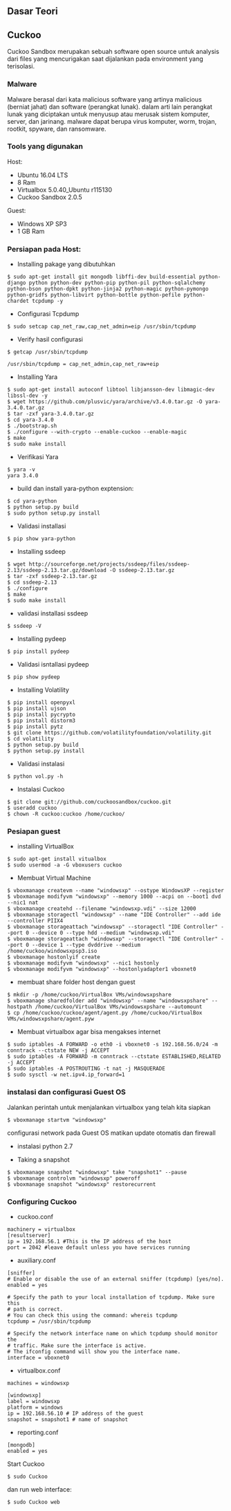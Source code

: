 
## Dasar Teori

## Cuckoo

Cuckoo Sandbox merupakan sebuah software open source untuk analysis dari files yang mencurigakan saat dijalankan pada environment yang terisolasi.


### Malware 

Malware berasal dari kata malicious software yang artinya malicious (berniat jahat) dan software (perangkat lunak). dalam arti lain perangkat lunak yang diciptakan untuk menyusup atau merusak sistem komputer, server, dan jarinang. malware dapat berupa virus komputer, worm, trojan, rootkit, spyware, dan ransomware.

### Tools yang digunakan

Host:
- Ubuntu 16.04 LTS
- 8 Ram
- Virtualbox 5.0.40_Ubuntu r115130
- Cuckoo Sandbox 2.0.5

Guest:
- Windows XP SP3
- 1 GB Ram

### Persiapan pada Host:

- Installing pakage yang dibutuhkan
```
$ sudo apt-get install git mongodb libffi-dev build-essential python-django python python-dev python-pip python-pil python-sqlalchemy python-bson python-dpkt python-jinja2 python-magic python-pymongo python-gridfs python-libvirt python-bottle python-pefile python-chardet tcpdump -y
```
- Configurasi Tcpdump
```
$ sudo setcap cap_net_raw,cap_net_admin=eip /usr/sbin/tcpdump
```
- Verify hasil configurasi
```
$ getcap /usr/sbin/tcpdump

/usr/sbin/tcpdump = cap_net_admin,cap_net_raw+eip
```
- Installing Yara
```
$ sudo apt-get install autoconf libtool libjansson-dev libmagic-dev libssl-dev -y
$ wget https://github.com/plusvic/yara/archive/v3.4.0.tar.gz -O yara-3.4.0.tar.gz
$ tar -zxf yara-3.4.0.tar.gz
$ cd yara-3.4.0
$ ./bootstrap.sh
$ ./configure --with-crypto --enable-cuckoo --enable-magic
$ make
$ sudo make install
```
- Verifikasi Yara
```
$ yara -v
yara 3.4.0
```
- build dan install yara-python exptension:
```
$ cd yara-python
$ python setup.py build
$ sudo python setup.py install
```
- Validasi installasi
```
$ pip show yara-python
```
- Installing ssdeep
```
$ wget http://sourceforge.net/projects/ssdeep/files/ssdeep-2.13/ssdeep-2.13.tar.gz/download -O ssdeep-2.13.tar.gz
$ tar -zxf ssdeep-2.13.tar.gz
$ cd ssdeep-2.13
$ ./configure
$ make
$ sudo make install
```
- validasi installasi ssdeep
```
$ ssdeep -V
```
- Installing pydeep
```
$ pip install pydeep
```
- Validasi isntallasi pydeep
```
$ pip show pydeep
```
- Installing Volatility
```
$ pip install openpyxl
$ pip install ujson
$ pip install pycrypto
$ pip install distorm3
$ pip install pytz
$ git clone https://github.com/volatilityfoundation/volatility.git
$ cd volatility
$ python setup.py build
$ python setup.py install
```
- Validasi instalasi
```
$ python vol.py -h
```
- Instalasi Cuckoo
```
$ git clone git://github.com/cuckoosandbox/cuckoo.git
$ useradd cuckoo
$ chown -R cuckoo:cuckoo /home/cuckoo/
```

### Pesiapan guest

- installing VirtualBox
```
$ sudo apt-get install vitualbox
$ sudo usermod -a -G vboxusers cuckoo
```

- Membuat Virtual Machine
```
$ vboxmanage createvm --name "windowsxp" --ostype WindowsXP --register  
$ vboxmanage modifyvm "windowsxp" --memory 1000 --acpi on --boot1 dvd --nic1 nat  
$ vboxmanage createhd --filename "windowsxp.vdi" --size 12000
$ vboxmanage storagectl "windowsxp" --name "IDE Controller" --add ide --controller PIIX4  
$ vboxmanage storageattach "windowsxp" --storagectl "IDE Controller" --port 0 --device 0 --type hdd --medium "windowsxp.vdi"  
$ vboxmanage storageattach "windowsxp" --storagectl "IDE Controller" --port 0 --device 1 --type dvddrive --medium /home/cuckoo/windowsxpsp3.iso
$ vboxmanage hostonlyif create
$ vboxmanage modifyvm "windowsxp" --nic1 hostonly  
$ vboxmanage modifyvm "windowsxp" --hostonlyadapter1 vboxnet0
```
- membuat share folder host dengan guest
```
$ mkdir -p /home/cuckoo/VirtualBox VMs/windowsxpshare
$ vboxmanage sharedfolder add "windowsxp" --name "windowsxpshare" --hostpath /home/cuckoo/VirtualBox VMs/windowsxpshare --automount 
$ cp /home/cuckoo/cuckoo/agent/agent.py /home/cuckoo/VirtualBox VMs/windowsxpshare/agent.pyw
```
- Membuat virtualbox agar bisa mengakses internet
```
$ sudo iptables -A FORWARD -o eth0 -i vboxnet0 -s 192.168.56.0/24 -m conntrack --ctstate NEW -j ACCEPT
$ sudo iptables -A FORWARD -m conntrack --ctstate ESTABLISHED,RELATED -j ACCEPT
$ sudo iptables -A POSTROUTING -t nat -j MASQUERADE
$ sudo sysctl -w net.ipv4.ip_forward=1
```

### instalasi dan configurasi Guest OS
Jalankan perintah untuk menjalankan virtualbox yang telah kita siapkan
```
$ vboxmanage startvm "windowsxp"
```
configurasi network pada Guest OS
matikan update otomatis dan firewall
- instalasi python 2.7

- Taking a snapshot
```
$ vboxmanage snapshot "windowsxp" take "snapshot1" --pause
$ vboxmanage controlvm "windowsxp" poweroff
$ vboxmanage snapshot "windowsxp" restorecurrent
```
### Configuring Cuckoo
- cuckoo.conf
```
machinery = virtualbox
[resultserver]
ip = 192.168.56.1 #This is the IP address of the host
port = 2042 #leave default unless you have services running
```
- auxiliary.conf
```
[sniffer]
# Enable or disable the use of an external sniffer (tcpdump) [yes/no].
enabled = yes

# Specify the path to your local installation of tcpdump. Make sure this
# path is correct.
# You can check this using the command: whereis tcpdump
tcpdump = /usr/sbin/tcpdump

# Specify the network interface name on which tcpdump should monitor the
# traffic. Make sure the interface is active.
# The ifconfig command will show you the interface name.
interface = vboxnet0
```

- virtualbox.conf
```
machines = windowsxp

[windowsxp]
label = windowsxp
platform = windows
ip = 192.168.56.10 # IP address of the guest
snapshot = snapshot1 # name of snapshot
```

- reporting.conf
```
[mongodb]
enabled = yes
```

Start Cuckoo
```
$ sudo Cuckoo
```
dan run web interface:
```
$ sudo Cuckoo web
```
